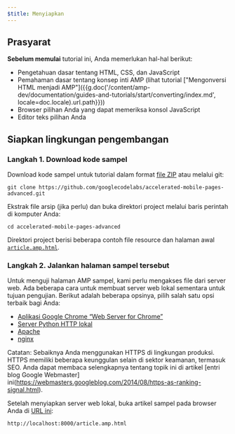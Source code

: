 ```yaml
---
$title: Menyiapkan
---
```


## Prasyarat

**Sebelum memulai** tutorial ini, Anda memerlukan hal-hal berikut:

- Pengetahuan dasar tentang HTML, CSS, dan JavaScript
- Pemahaman dasar tentang konsep inti AMP (lihat tutorial ["Mengonversi HTML menjadi AMP"]({{g.doc('/content/amp-dev/documentation/guides-and-tutorials/start/converting/index.md', locale=doc.locale).url.path}}))
- Browser pilihan Anda yang dapat memeriksa konsol JavaScript
- Editor teks pilihan Anda

## Siapkan lingkungan pengembangan

### Langkah 1. Download kode sampel

Download kode sampel untuk tutorial dalam format [file ZIP](https://github.com/googlecodelabs/accelerated-mobile-pages-advanced/archive/master.zip) atau melalui git:

```shell
git clone https://github.com/googlecodelabs/accelerated-mobile-pages-advanced.git
```

Ekstrak file arsip (jika perlu) dan buka direktori project melalui baris perintah di komputer Anda:

```shell
cd accelerated-mobile-pages-advanced
```

Direktori project berisi beberapa contoh file resource dan halaman awal [`article.amp.html`](https://github.com/googlecodelabs/accelerated-mobile-pages-advanced/blob/master/article.amp.html).

### Langkah 2. Jalankan halaman sampel tersebut

Untuk menguji halaman AMP sampel, kami perlu mengakses file dari server web. Ada beberapa cara untuk membuat server web lokal sementara untuk tujuan pengujian.  Berikut adalah beberapa opsinya, pilih salah satu opsi terbaik bagi Anda:

- [Aplikasi Google Chrome “Web Server for Chrome”](https://chrome.google.com/webstore/detail/web-server-for-chrome/ofhbbkphhbklhfoeikjpcbhemlocgigb)
- [Server Python HTTP lokal](https://developer.mozilla.org/en-US/docs/Learn/Common_questions/set_up_a_local_testing_server#Running_a_simple_local_HTTP_server)
- [Apache](https://httpd.apache.org/docs/2.4/getting-started.html)
- [nginx](http://nginx.org/)

Catatan: Sebaiknya Anda menggunakan HTTPS di lingkungan produksi. HTTPS memiliki beberapa keunggulan selain di sektor keamanan, termasuk SEO. Anda dapat membaca selengkapnya tentang topik ini di artikel [entri blog Google Webmaster] ini(https://webmasters.googleblog.com/2014/08/https-as-ranking-signal.html).

Setelah menyiapkan server web lokal, buka artikel sampel pada browser Anda di [URL ini](http://localhost:8000/article.amp.html):

```text
http://localhost:8000/article.amp.html
```

